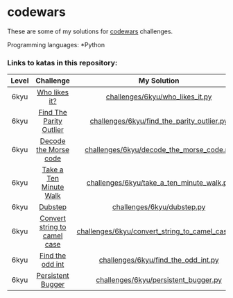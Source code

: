 # codewars
These are some of my solutions for [codewars](https://www.codewars.com/users/ade463/completed) challenges.

Programming languages: *Python

### Links to katas in this repository:
| Level | Challenge | My Solution |
| :-----: | :-: | :-: |
| 6kyu | [Who likes it?](https://www.codewars.com/kata/5266876b8f4bf2da9b000362/train/python) | [challenges/6kyu/who_likes_it.py](challenges/6kyu/who_likes_it.py) |
| 6kyu | [Find The Parity Outlier](https://www.codewars.com/kata/5526fc09a1bbd946250002dc/train/python) | [challenges/6kyu/find_the_parity_outlier.py](challenges/6kyu/find_the_parity_outlier.py) |
| 6kyu | [Decode the Morse code](https://www.codewars.com/kata/54b724efac3d5402db00065e/train/python) | [challenges/6kyu/decode_the_morse_code.py](/challenges/6kyu/decode_the_morse_code.py) |
| 6kyu | [Take a Ten Minute Walk](https://www.codewars.com/kata/54da539698b8a2ad76000228/train/python) | [challenges/6kyu/take_a_ten_minute_walk.py](challenges/6kyu/take_a_ten_minute_walk.py) |
| 6kyu | [Dubstep](https://www.codewars.com/kata/551dc350bf4e526099000ae5/train/python) | [challenges/6kyu/dubstep.py](challenges/6kyu/dubstep.py) |
| 6kyu | [Convert string to camel case](https://www.codewars.com/kata/517abf86da9663f1d2000003/train/python) | [challenges/6kyu/convert_string_to_camel_case.py](/challenges/6kyu/convert_string_to_camel_case.py) |
| 6kyu | [Find the odd int](https://www.codewars.com/kata/54da5a58ea159efa38000836/train/python) | [challenges/6kyu/find_the_odd_int.py](challenges/6kyu/find_the_odd_int.py) |
| 6kyu | [Persistent Bugger](https://www.codewars.com/kata/55bf01e5a717a0d57e0000ec/train/python) | [challenges/6kyu/persistent_bugger.py](challenges/6kyu/persistent_bugger.py) |
